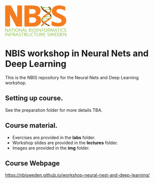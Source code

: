[<img align="center" src="img/nbis.png" width="200" height="100" />](https://nbis.se)   
# NBIS workshop in Neural Nets and Deep Learning

This is the NBIS repository for the Neural Nets and Deep Learning workshop.

## Setting up course.

See the preparation folder for more details TBA.

## Course material.

* Exercises are provided in the **labs** folder.
* Workshop slides are provided in the **lectures** folder.
* Images are provided in the **img** folder.
 
## Course Webpage

https://nbisweden.github.io/workshop-neural-nest-and-deep-learning/